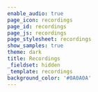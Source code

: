 ```yaml
---
enable_audio: true
page_icon: recordings
page_id: recordings
page_js: recordings
page_stylesheet: recordings
show_samples: true
theme: dark
title: Recordings
_fieldset: hidden
_template: recordings
background_color: '#0A0A0A'
---
```

